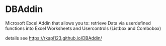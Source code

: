 # DBAddin
Microsoft Excel Addin that allows you to: retrieve Data via userdefined functions into Excel Worksheets and Usercontrols (Listbox and Combobox)

details see https://rkapl123.github.io/DBAddin/
